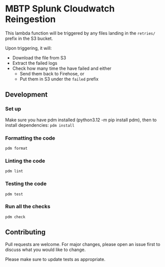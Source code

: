 # MBTP Splunk Cloudwatch Reingestion

This lambda function will be triggered by any files landing in the `retries/` prefix in the S3 bucket.

Upon triggering, it will:

- Download the file from S3
- Extract the failed logs
- Check how many time the have failed and either
  - Send them back to Firehose, or
  - Put them in S3 under the `failed` prefix

## Development

### Set up

Make sure you have pdm installed (python3.12 -m pip install pdm), then to install dependencies:
`pdm install`

### Formatting the code

`pdm format`

### Linting the code

`pdm lint`

### Testing the code

`pdm test`

### Run all the checks

`pdm check`

## Contributing

Pull requests are welcome. For major changes, please open an issue first to discuss what you would like to change.

Please make sure to update tests as appropriate.
